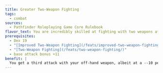 ```yaml
---
title: Greater Two-Weapon Fighting
tags:
  - combat
sources:
  - Pathfinder Roleplaying Game Core Rulebook
flavor_text: You are incredibly skilled at fighting with two weapons at the same time.
prerequisites:
  - Dex 19
  - "[Improved Two-Weapon Fighting](/feats/improved-two-weapon-fighting/)"
  - "[Two-Weapon Fighting](/feats/two-weapon-fighting/)"
  - base attack bonus +11
benefit: |
  You get a third attack with your off-hand weapon, albeit at a --10 penalty.
---
```


